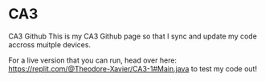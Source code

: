# CA3
CA3 Github
This is my CA3 Github page so that I sync and update my code accross muitple devices.

For a live version that you can run, head over here: https://replit.com/@Theodore-Xavier/CA3-1#Main.java to test my code out!

